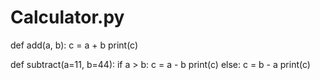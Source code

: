 # Calculator.py
def add(a, b):
    c = a + b
    print(c)

def subtract(a=11, b=44):
    if a > b:
        c = a - b
        print(c)
    else:
        c = b - a
        print(c)

